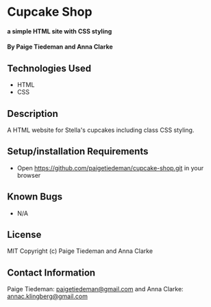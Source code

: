 # Cupcake Shop

#### a simple HTML site with CSS styling

#### By Paige Tiedeman and Anna Clarke

## Technologies Used

* HTML
* CSS

## Description

A HTML website for Stella's cupcakes including class CSS styling.

## Setup/installation Requirements

* Open  https://github.com/paigetiedeman/cupcake-shop.git in your browser

## Known Bugs

* N/A

## License

MIT 
Copyright (c) Paige Tiedeman and Anna Clarke

## Contact Information

Paige Tiedeman: paigetiedeman@gmail.com and Anna Clarke: annac.klingberg@gmail.com